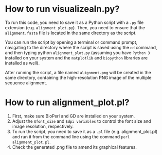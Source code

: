 
# How to run visualizealn.py?

To run this code, you need to save it as a Python script with a `.py` file extension (e.g. `alignment_plot.py`). Then, you need to ensure that the `alignment.fasta` file is located in the same directory as the script.

You can run the script by opening a terminal or command prompt, navigating to the directory where the script is saved using the `cd` command, and then typing python `alignment_plot.py` (assuming you have `Python 3` installed on your system and the `matplotlib` and `biopython` libraries are installed as well).

After running the script, a file named `alignment.png` will be created in the same directory, containing the high-resolution PNG image of the multiple sequence alignment.

# How to run alignment_plot.pl?

1. First, make sure BioPerl and GD are installed on your system. 
2. Adjust the `$font_size` and `$dpi variables` to control the font size and image resolution, respectively.
3. To run the script, you need to save it as a `.pl` file (e.g. alignment_plot.pl) and run it from the command line using the command `perl alignment_plot.pl`.
4. Check the generated .png file to amend its graphical features.

